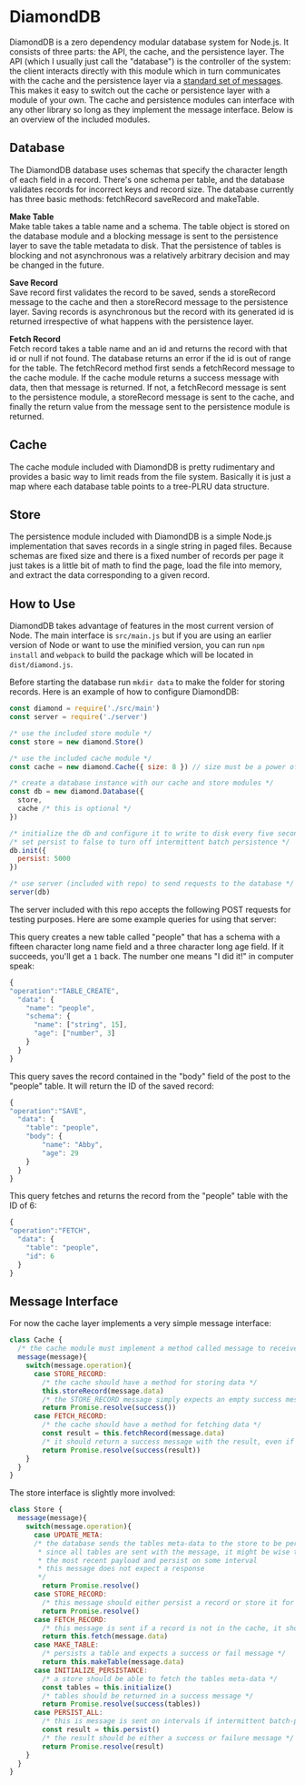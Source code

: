 DiamondDB
=========
DiamondDB is a zero dependency modular database system for Node.js. It consists of three parts: the API, the cache, and the persistence layer. The API (which I usually just call the "database") is the controller of the system: the client interacts directly with this module which in turn communicates with the cache and the persistence layer via a [standard set of messages](https://github.com/incrediblesound/DiamondDB/blob/master/src/common/operations.js). This makes it easy to switch out the cache or persistence layer with a module of your own. The cache and persistence modules can interface with any other library so long as they implement the message interface. Below is an overview of the included modules.

Database
------------
The DiamondDB database uses schemas that specify the character length of each field in a record. There's one schema per table, and the database validates records for incorrect keys and record size. The database currently has three basic methods: fetchRecord saveRecord and makeTable.

**Make Table**   
Make table takes a table name and a schema. The table object is stored on the database module and a blocking message is sent to the persistence layer to save the table metadata to disk. That the persistence of tables is blocking and not asynchronous was a relatively arbitrary decision and may be changed in the future.

**Save Record**   
Save record first validates the record to be saved, sends a storeRecord message to the cache and then a storeRecord message to the persistence layer. Saving records is asynchronous but the record with its generated id is returned irrespective of what happens with the persistence layer.

**Fetch Record**   
Fetch record takes a table name and an id and returns the record with that id or null if not found. The database returns an error if the id is out of range for the table. The fetchRecord method first sends a fetchRecord message to the cache module. If the cache module returns a success message with data, then that message is returned. If not, a fetchRecord message is sent to the persistence module, a storeRecord message is sent to the cache, and finally the return value from the message sent to the persistence module is returned.

Cache
------
The cache module included with DiamondDB is pretty rudimentary and provides a basic way to limit reads from the file system. Basically it is just a map where each database table points to a tree-PLRU data structure.

Store
-----
The persistence module included with DiamondDB is a simple Node.js implementation that saves records in a single string in paged files. Because schemas are fixed size and there is a fixed number of records per page it just takes is a little bit of math to find the page, load the file into memory, and extract the data corresponding to a given record.

How to Use
----------
DiamondDB takes advantage of features in the most current version of Node. The main interface is `src/main.js` but if you are using an earlier version of Node or want to use the minified version, you can run `npm install` and `webpack` to build the package which will be located in `dist/diamond.js`.

Before starting the database run `mkdir data` to make the folder for storing records. Here is an example of how to configure DiamondDB:
```javascript
const diamond = require('./src/main')
const server = require('./server')

/* use the included store module */
const store = new diamond.Store()

/* use the included cache module */
const cache = new diamond.Cache({ size: 8 }) // size must be a power of 2

/* create a database instance with our cache and store modules */
const db = new diamond.Database({
  store,
  cache /* this is optional */
})

/* initialize the db and configure it to write to disk every five seconds */
/* set persist to false to turn off intermittent batch persistence */
db.init({
  persist: 5000
})

/* use server (included with repo) to send requests to the database */
server(db)
```
The server included with this repo accepts the following POST requests for testing purposes. Here are some example queries for using that server:

This query creates a new table called "people" that has a schema with a fifteen character long name field and a three character long age field. If it succeeds, you'll get a `1` back. The number one means "I did it!" in computer speak:
```javascript
{
"operation":"TABLE_CREATE",
  "data": {
    "name": "people",
    "schema": {
      "name": ["string", 15],
      "age": ["number", 3]
    }
  }
}
```

This query saves the record contained in the "body" field of the post to the "people" table. It will return the ID of the saved record:
```javascript
{
"operation":"SAVE",
  "data": {
  	"table": "people",
  	"body": {
  		"name": "Abby",
  		"age": 29
  	}
  }
}
```

This query fetches and returns the record from the "people" table with the ID of 6:
```javascript
{
"operation":"FETCH",
  "data": {
	"table": "people",
	"id": 6
  }
}
```
Message Interface
----------------
For now the cache layer implements a very simple message interface:
```javascript
class Cache {
  /* the cache module must implement a method called message to receive messages */
  message(message){
    switch(message.operation){
      case STORE_RECORD:
        /* the cache should have a method for storing data */
	    this.storeRecord(message.data)
	    /* the STORE_RECORD message simply expects an empty success message */
	    return Promise.resolve(success())
      case FETCH_RECORD:
        /* the cache should have a method for fetching data */
	    const result = this.fetchRecord(message.data)
	    /* it should return a success message with the result, even if the result is null */
	    return Promise.resolve(success(result))
    }
  }
}
```
The store interface is slightly more involved:
```javascript
class Store {
  message(message){
    switch(message.operation){
      case UPDATE_META:
	  /* the database sends the tables meta-data to the store to be persisted
	   * since all tables are sent with the message, it might be wise to only store
	   * the most recent payload and persist on some interval
	   * this message does not expect a response
	   */
        return Promise.resolve()
      case STORE_RECORD:
	    /* this message should either persist a record or store it for later batch persistence */
        return Promise.resolve()
      case FETCH_RECORD:
        /* this message is sent if a record is not in the cache, it should fetch from the disk */
        return this.fetch(message.data)
      case MAKE_TABLE:
        /* persists a table and expects a success or fail message */
        return this.makeTable(message.data)
      case INITIALIZE_PERSISTANCE:
        /* a store should be able to fetch the tables meta-data */
        const tables = this.initialize()
	    /* tables should be returned in a success message */
        return Promise.resolve(success(tables))
      case PERSIST_ALL:
        /* this is message is sent on intervals if intermittent batch-persistence is configured */
	    const result = this.persist()
	    /* the result should be either a success or failure message */
	    return Promise.resolve(result)
    }
  }
}
```
